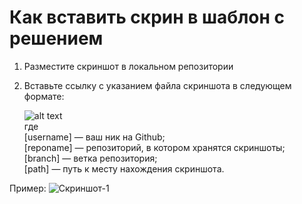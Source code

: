 # Как вставить скрин в шаблон с решением

1. Разместите скриншот в локальном репозитории
2. Вставьте ссылку с указанием файла скриншота в следующем формате:

   ![alt text](https://github.com/[username]/[reponame]/blob/[branch]/[path]/image.png)  
   где   
   [username] — ваш ник на Github;  
   [reponame] — репозиторий, в котором хранятся скриншоты;  
   [branch] — ветка репозитория;  
   [path] — путь к месту нахождения скриншота.     

Пример:
![Скриншот-1](https://github.com/netology-code/sys-pattern-homework/blob/main/img/img15.png)
